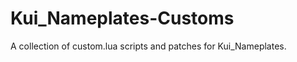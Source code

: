 Kui_Nameplates-Customs
======================

A collection of custom.lua scripts and patches for Kui_Nameplates.
